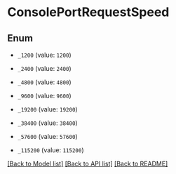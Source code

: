 # ConsolePortRequestSpeed

## Enum


* `_1200` (value: `1200`)

* `_2400` (value: `2400`)

* `_4800` (value: `4800`)

* `_9600` (value: `9600`)

* `_19200` (value: `19200`)

* `_38400` (value: `38400`)

* `_57600` (value: `57600`)

* `_115200` (value: `115200`)


[[Back to Model list]](../README.md#documentation-for-models) [[Back to API list]](../README.md#documentation-for-api-endpoints) [[Back to README]](../README.md)



